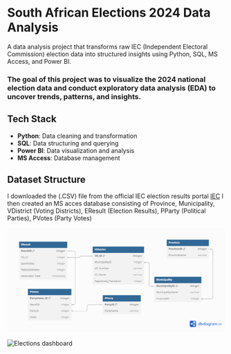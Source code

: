 # **South African Elections 2024 Data Analysis**
A data analysis project that transforms raw IEC (Independent Electoral Commission) election data into structured insights using Python, SQL, MS Access, and Power BI.
### The goal of this project was to visualize the 2024 national election data and conduct exploratory data analysis (EDA) to uncover trends, patterns, and insights.

## Tech Stack

- **Python**: Data cleaning and transformation
- **SQL**: Data structuring and querying
- **Power BI**: Data visualization and analysis
- **MS Access**: Database management
  
## Dataset Structure
I downloaded the (.CSV) file from the official IEC election results portal [IEC](https://results.elections.org.za/home/Downloads/NPE-Results) I then created an MS acces database consisting of Province, Municipality, VDistrict (Voting Districts), EResult (Election Results), PParty (Political Parties), PVotes (Party Votes)

![Image Alt](https://github.com/playza5388/Elections_Dashboard_2024ZA/blob/fd7cef2718b91630e6ee36e5f940d618e809cb4b/Untitled.png)

![Elections dashboard](https://github.com/user-attachments/assets/57ef0a20-83e7-4dc6-ace8-77b62d196a63)
